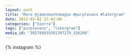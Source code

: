 ```yaml
---
layout: post
title: "More @jamesmontemagno #purplevans #latergram"
date: 2013-02-02 17:42:06
categories: ["Sierra"]
tags: ["purplevans", "latergram"]
media_id: "382789835591707279_326209"
---
```


{% instagram %}
